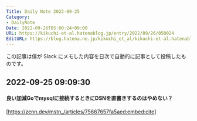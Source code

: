 ```yaml
---
Title: Daily Note 2022-09-25
Category:
- DailyNote
Date: 2022-09-26T05:00:24+09:00
URL: https://kikuchi-et-al.hatenablog.jp/entry/2022/09/26/050024
EditURL: https://blog.hatena.ne.jp/kikuchi_et_al/kikuchi-et-al.hatenablog.jp/atom/entry/4207112889921735374
---
```


この記事は僕が Slack にメモした内容を日次で自動的に記事として投稿したものです。

## 2022-09-25 09:09:30


#### 良い加減Goでmysqlに接続するときにDSNを直書きするのはやめない？


[https://zenn.dev/mstn_/articles/75667657fa5aed:embed:cite]



